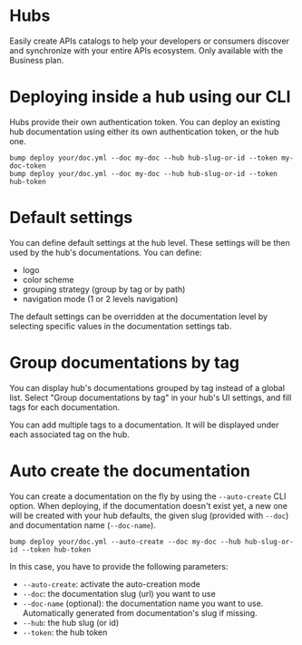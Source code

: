 # Hubs
Easily create APIs catalogs to help your developers or consumers discover and synchronize with your entire APIs ecosystem. Only available with the Business plan.

# Deploying inside a hub using our CLI

Hubs provide their own authentication token. You can deploy an existing hub documentation using either its own authentication token, or the hub one.

```undefined
bump deploy your/doc.yml --doc my-doc --hub hub-slug-or-id --token my-doc-token
bump deploy your/doc.yml --doc my-doc --hub hub-slug-or-id --token hub-token
```

# Default settings

You can define default settings at the hub level. These settings will be then used by the hub's documentations. You can define:

- logo
- color scheme
- grouping strategy (group by tag or by path)
- navigation mode (1 or 2 levels navigation)

The default settings can be overridden at the documentation level by selecting specific values in the documentation settings tab.

# Group documentations by tag

You can display hub's documentations grouped by tag instead of a global list. Select "Group documentations by tag" in your hub's UI settings, and fill tags for each documentation.

You can add multiple tags to a documentation. It will be displayed under each associated tag on the hub.

# Auto create the documentation

You can create a documentation on the fly by using the `--auto-create` CLI option. When deploying, if the documentation doesn't exist yet, a new one will be created with your hub defaults, the given slug (provided with `--doc`) and documentation name (`--doc-name`).

```undefined
bump deploy your/doc.yml --auto-create --doc my-doc --hub hub-slug-or-id --token hub-token
```

In this case, you have to provide the following parameters:

- `--auto-create`: activate the auto-creation mode
- `--doc`:  the documentation slug (url) you want to use
- `--doc-name` (optional): the documentation name you want to use. Automatically generated from documentation's slug if missing.
- `--hub`:  the hub slug (or id)
- `--token`: the hub token

